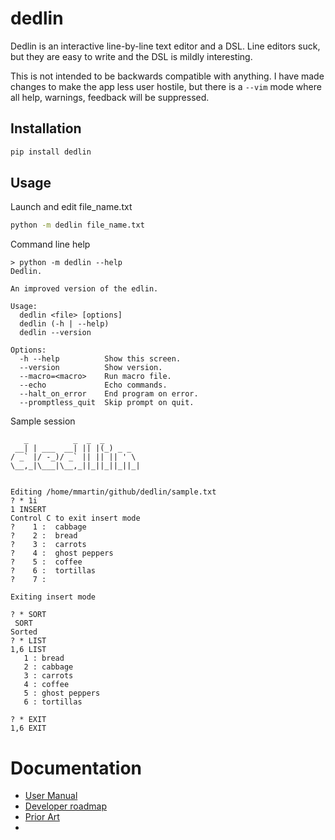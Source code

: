 # dedlin

Dedlin is an interactive line-by-line text editor and a DSL. Line editors
suck, but they are easy to write and the DSL is mildly interesting.

This is not intended to be backwards compatible with anything. I have made
changes to make the app less user hostile, but there is a `--vim` mode
where all help, warnings, feedback will be suppressed.


## Installation
```bash
pip install dedlin
```

## Usage
Launch and edit file_name.txt
```bash
python -m dedlin file_name.txt
```

Command line help
```
> python -m dedlin --help
Dedlin.

An improved version of the edlin.

Usage:
  dedlin <file> [options]
  dedlin (-h | --help)
  dedlin --version

Options:
  -h --help          Show this screen.
  --version          Show version.
  --macro=<macro>    Run macro file.
  --echo             Echo commands.
  --halt_on_error    End program on error.
  --promptless_quit  Skip prompt on quit.
```

Sample session
```
   _          _  _  _       
 __| | ___  __| || |(_) _ _  
/ _` |/ -_)/ _` || || || ' \ 
\__,_|\___|\__,_||_||_||_||_|
                             

Editing /home/mmartin/github/dedlin/sample.txt
? * 1i
1 INSERT 
Control C to exit insert mode
?    1 :  cabbage
?    2 :  bread
?    3 :  carrots
?    4 :  ghost peppers
?    5 :  coffee
?    6 :  tortillas
?    7 :                                                                                                                                                                                                   

Exiting insert mode

? * SORT
 SORT 
Sorted
? * LIST
1,6 LIST 
   1 : bread
   2 : cabbage
   3 : carrots
   4 : coffee
   5 : ghost peppers
   6 : tortillas

? * EXIT
1,6 EXIT 

```


# Documentation
- [User Manual](docs/user_manual.md)
- [Developer roadmap](docs/TODO.md)
- [Prior Art](docs/prior_art.md)
- 
